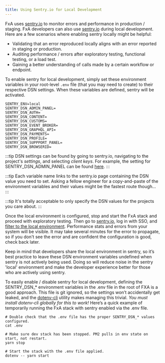 ```yaml
---
title: Using Sentry.io for Local Development
---
```


FxA uses [sentry.io](https://sentry.io) to monitor errors and performance in production / staging. FxA developers can also use [sentry.io](https://sentry.io) during local development. Here are a few scenarios where enabling sentry locally might be helpful:

- Validating that an error reproduced locally aligns with an error reported in staging or production.
- Auditing performance / errors after exploratory testing, functional testing, or a load test.
- Gaining a better understanding of calls made by a certain workflow or endpoint. 

To enable sentry for local development, simply set these environment variables in your root-level `.env` file (that you may need to create) to their respective DSN settings. When these variables are defined, sentry will be activated. 

```
SENTRY_ENV=local
SENTRY_DSN_ADMIN_PANEL=
SENTRY_DSN_AUTH=
SENTRY_DSN_CONTENT=
SENTRY_DSN_CUSTOMS=
SENTRY_DSN_EVENT_BROKER=
SENTRY_DSN_GRAPHQL_API=
SENTRY_DSN_PAYMENTS=
SENTRY_DSN_PROFILE=
SENTRY_DSN_SUPPPORT_PANEL=
SENTRY_DSN_BROWSERID=
```

:::tip
DSN settings can be found by going to sentry.io, navigating to the project's _settings_, and selecting _client keys_. For example, the setting for SENTRY_DSN_ADMIN_PANEL can be found [here](https://sentry.io/settings/mozilla/projects/fxa-admin-panel/keys/).
:::

:::tip
Each variable name links to the sentry.io page containing the DSN value you need to set. Asking a fellow engineer for a copy-and-paste of the environment variables and their values might be the fastest route though... 
:::

:::tip
It's totally acceptable to only specify the DSN values for the projects you care about. 
:::

Once the local environment is configured, stop and start the FxA stack and proceed with exploratory testing. Then go to [sentry.io](https://sentry.io), log in with SSO, and [filter to the local environment](https://docs.sentry.io/product/sentry-basics/environments/). Performance stats and errors from your system will be visible. It may take several minutes for the error to propagate, so if you don't see the error and are confident the configuration is good, check back later.

Keep in mind that developers share the local environment in sentry, so it’s best practice to leave these DSN environment variables undefined when sentry is not actively being used. Doing so will reduce noise in the sentry 'local' environment and make the developer experience better for those who are actively using sentry.

To easily enable / disable sentry for local development, defining the SENTRY_DSN_* environment variables in the .env file in the root of FXA is a good approach. This file is git ignored, so the settings won’t accidentally get leaked, and the [dotenv-cli](https://www.npmjs.com/package/dotenv-cli) utility makes managing this trivial. *You must install dotenv-cli globally for this to work!* Here’s a quick example of temporarily running the FxA stack with sentry enabled via the .env file.

```
# Double check that the .env file has the proper SENTRY_DSN_* values configured.
cat .env

# Make sure dev stack has been stopped. PM2 pulls in env state on start, not restart.
yarn stop

# Start the stack with the .env file applied.
dotenv -- yarn start 
```
